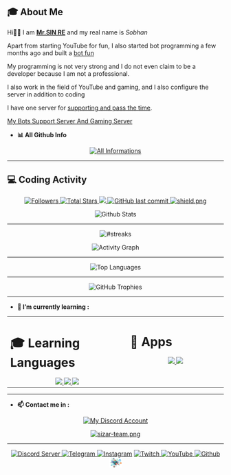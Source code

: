 
## **🎓 About Me**

Hi👋🏻
I am **[Mr.SIN RE](https://zil.ink/sobhan.srza)** and my real name is *Sobhan*

Apart from starting YouTube for fun, I also started bot programming a few months ago and built a [bot fun](https://discord.com/oauth2/authorize?client_id=914445178201337877&scope=bot+applications.commands+identify+guilds+applications.commands.permissions.update&response_type=code&permissions=2080374975)

My programming is not very strong and I do not even claim to be a developer because I am not a professional.

I also work in the field of YouTube and gaming, and I also configure the server in addition to coding

I have one server for [supporting and pass the time](https://discord.gg/WMhke7BW7J).

[My Bots Support Server And Gaming Server](https://discord.gg/WMhke7BW7J)

 - **📊 All Github Info** &nbsp; 

<p align="center">
  <a href="https://github.com/Sobhan-SRZA/">
    <img alt="All Informations" src="https://metrics.lecoq.io/Sobhan-SRZA" />
  </a>
</p>

---

 ## 💻 Coding Activity

<p align="center">

  <a href="https://github.com/Sobhan-SRZA?tab=followers">
     <img alt="Followers" src="https://img.shields.io/github/followers/Sobhan-SRZA?style=social">
  </a>
  <a href="https://discord.gg/WMhke7BW7J">
     <img alt="Total Stars" src="https://img.shields.io/github/stars/Sobhan-SRZA?style=social">
  </a>
  <a href="https://github.com/Sobhan-SRZA/">
     <img src="https://komarev.com/ghpvc/?username=Sobhan-SRZA">
  </a>
  <a href="https://github.com/Sobhan-SRZA/How-Create-Discord-Bot">
     <img alt="GitHub last commit" src="https://img.shields.io/github/last-commit/Sobhan-SRZA/How-Create-Discord-Bot">
  </a>
  <a href="https://discord.gg/WMhke7BW7J" target="_blank"> 
    <img src="https://discordapp.com/api/guilds/912596015075455016/widget.png?style=shield" alt="shield.png">
  </a>

</p>




<p align="center">
    <img alt="Github Stats" src="https://github-readme-stats.vercel.app/api?username=Sobhan-SRZA&show_icons=true&count_private=true&theme=react&hide_border=true&bg_color=0D1117" />
</p>
    
---

<p align="center">
        <img title="h" alt="#streaks" src="https://github-readme-streak-stats.herokuapp.com/?user=Sobhan-SRZA&theme=black-ice&hide_border=true&stroke=0000&background=0D1117"/>
</p>

<p align="center">
   <img alt="Activity Graph" src="https://activity-graph.herokuapp.com/graph?username=Sobhan-SRZA&bg_color=0D1117&color=5BCDEC&line=5BCDEC&point=FFFFFF&hide_border=true" />
</p>
    
---


<p align="center">
    <img alt="Top Languages" src="https://github-readme-stats.vercel.app/api/top-langs/?username=Sobhan-SRZA&langs_count=10&count_private=true&theme=react&hide_border=true&layout=compact&bg_color=0D1117" />
</p>

---

<p align="center">
    <img alt="GitHub Trophies" src="https://github-profile-trophy.vercel.app/?username=Sobhan-SRZA&theme=react&no-frame=true&no-bg=true&margin-w=5" />
</p>

---


- **🌱 I’m currently learning :** &nbsp;

<p align="center">

<table><tr><td valign="top" width="22%">

# 🎓 Learning Languages
<div align="center">  
<a href="https://discord.gg/WMhke7BW7J">
<img src ="https://skillicons.dev/icons?i=css,cpp,py,c&theme=dark">
<img src ="https://skillicons.dev/icons?i=ts,dotnet,unity,nodejs&theme=dark">
<img src ="https://skillicons.dev/icons?i=js,java,html,bash&theme=dark">
</a>
</div>

</td><td valign="top" width="22%">

# 🎸 Apps
<div align="center">  
<a href="https://discord.gg/WMhke7BW7J">
<img src ="https://skillicons.dev/icons?i=discord,ae,git,pr&theme=dark">
<img src ="https://skillicons.dev/icons?i=powershell,linux,vscode&theme=dark">
</a>
</div>
</td></tr></table>  

</p>

---

- **📫 Contact me in :** &nbsp;


<p align="center">
  <a href="https://discord.gg/WMhke7BW7J">
    <img alt="My Discord Account" src="https://discord.c99.nl/widget/theme-1/831934465609302056.png"  />
  </a>
</p>

<p align="center">
  <a href="https://discord.gg/WMhke7BW7J" target="_blank"> 
    <img src="https://discord.com/api/guilds/912596015075455016/widget.png?style=banner2" alt="sizar-team.png">
  </a>
</p>

---

<p align="center">
  <a href="https://discord.gg/WMhke7BW7J">
    <img src="https://img.shields.io/static/v1?message=Discord Server&logo=discord&label=&color=7289DA&logoColor=white&labelColor=&style=flat" height="35" alt="Discord Server"  />
  </a>
  <a href="https://t.me/SobhanSRZA">
    <img src="https://img.shields.io/static/v1?message=Telegram&logo=telegram&label=&color=2CA5E0&logoColor=white&labelColor=&style=flat" height="35" alt="Telegram"  />
  </a>
  <a href="https://www.instagram.com/srza._.gamer/">
    <img src="https://img.shields.io/static/v1?message=Instagram&logo=instagram&label=&color=E4405F&logoColor=white&labelColor=&style=flat" height="35" alt="Instagram"  /></a>
  </a>
  <a href="https://www.twitch.tv/sobhan_srza">
    <img alt="Twitch" src="https://img.shields.io/static/v1?message=Twitch&logo=tiwtch&label=&color=6441A4&logoColor=white&labelColor=&style=flat" height="35"/>
  </a>
  <a href="https://b2n.ir/srza-.-gamer">
    <img src="https://img.shields.io/static/v1?message=YouTube&logo=youtube&label=&color=FF0000&logoColor=white&labelColor=&style=flat" height="35" alt="YouTube"  />
  </a>
  <a href="https://github.com/Sobhan-SRZA">
    <img alt="Github" src="https://img.shields.io/static/v1?message=Github&logo=github&label=&color=000000&logoColor=white&labelColor=&style=flat" height="35"/>
  </a>
<img src ="source/social-media.png" align = "center" height="24" >
</p>

